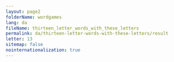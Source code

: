 ```yaml
---
layout: page2
folderName: wordgames
lang: da
fileName: thirteen_letter_words_with_these_letters
permalink: da/thirteen-letter-words-with-these-letters/result
letter: 13
sitemap: false
nointernationalization: true   
---
```

